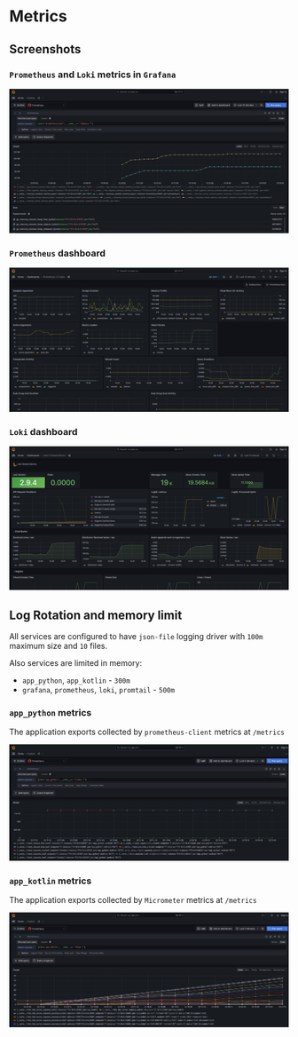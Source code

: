 # Metrics

## Screenshots

### `Prometheus` and `Loki` metrics in `Grafana`

![img.png](imgs/prometheus_loki_metrics.png)

### `Prometheus` dashboard

![img.png](imgs/prometheus_dashboard.png)

### `Loki` dashboard

![img.png](imgs/loki_dashboard.png)

## Log Rotation and memory limit

All services are configured to have `json-file` logging driver with `100m` maximum size and `10` files.

Also services are limited in memory:

- `app_python`, `app_kotlin` - `300m`
- `grafana`, `prometheus`, `loki`, `promtail` - `500m`

### `app_python` metrics

The application exports collected by `prometheus-client` metrics at `/metrics`

![img.png](imgs/app_python_metrics.png)

### `app_kotlin` metrics

The application exports collected by `Micrometer` metrics at `/metrics`

![img.png](imgs/app_kotlin_metrics.png)